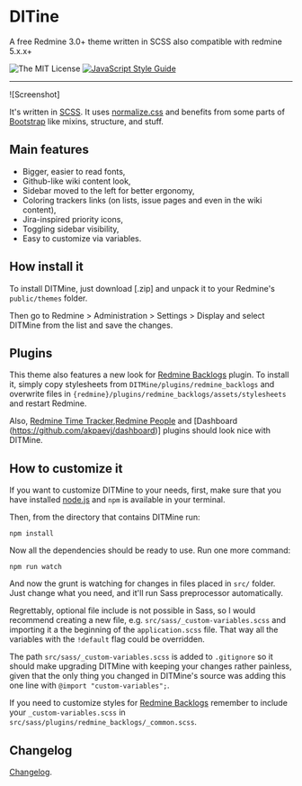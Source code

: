 # DITine

A free Redmine 3.0+ theme written in SCSS also compatible with redmine 5.x.x+

![The MIT License](https://img.shields.io/badge/license-MIT-584492.svg) [![JavaScript Style Guide](https://img.shields.io/badge/code%20style-standard-brightgreen.svg)](http://standardjs.com/) 

---

![Screenshot]

It's written in [SCSS]. It uses [normalize.css] and benefits from some parts of [Bootstrap][bootstrap-sass] like mixins, structure, and stuff.

## Main features

* Bigger, easier to read fonts,
* Github-like wiki content look,
* Sidebar moved to the left for better ergonomy,
* Coloring trackers links (on lists, issue pages and even in the wiki content),
* Jira-inspired priority icons,
* Toggling sidebar visibility,
* Easy to customize via variables.

## How install it

To install DITMine, just download [.zip] and unpack it to your Redmine's `public/themes` folder.

Then go to Redmine > Administration > Settings > Display and select DITMine from the list and save the changes.

## Plugins

This theme also features a new look for [Redmine Backlogs][redmine_backlogs] plugin. To install it, simply copy stylesheets from `DITMine/plugins/redmine_backlogs` and overwrite files in `{redmine}/plugins/redmine_backlogs/assets/stylesheets` and restart Redmine.

Also, [Redmine Time Tracker][redmine_time_tracker],[Redmine People][redmine_crm_people] and [Dashboard (https://github.com/akpaevj/dashboard)] plugins should look nice with DITMine.

## How to customize it

If you want to customize DITMine to your needs, first, make sure that you have installed [node.js](http://nodejs.org/) and `npm` is available in your terminal.

Then, from the directory that contains DITMine run:

    npm install

Now all the dependencies should be ready to use. Run one more command:

    npm run watch

And now the grunt is watching for changes in files placed in `src/` folder. Just change what you need, and it'll run Sass preprocessor automatically.

Regrettably, optional file include is not possible in Sass, so I would recommend creating a new file, e.g. `src/sass/_custom-variables.scss` and importing it a the beginning of the `application.scss` file. That way all the variables with the `!default` flag could be overridden.

The path `src/sass/_custom-variables.scss` is added to `.gitignore` so it should make upgrading DITMine with keeping your changes rather painless, given that the only thing you changed in DITMine's source was adding this one line with `@import "custom-variables";`.

If you need to customize styles for [Redmine Backlogs][redmine_backlogs] remember to include your `_custom-variables.scss` in `src/sass/plugins/redmine_backlogs/_common.scss`.

## Changelog

[Changelog](./CHANGELOG.md).

[SCSS]: http://sass-lang.com/
[normalize.css]: https://github.com/necolas/normalize.css
[bootstrap-sass]: https://github.com/twbs/bootstrap-sass
[redmine_backlogs]: https://github.com/backlogs/redmine_backlogs
[redmine_time_tracker]: https://github.com/hicknhack-software/redmine_time_tracker
[redmine_crm_people]: http://www.redminecrm.com/projects/people/
